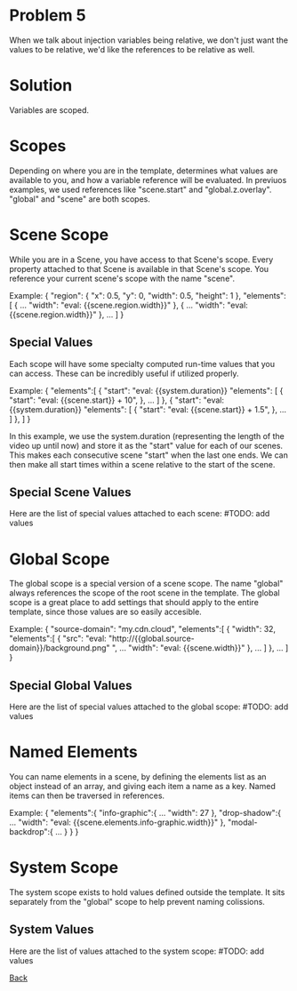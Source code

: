 # Problem 5
When we talk about injection variables being relative, we don't just want the values to be relative, we'd like the references to be relative as well.

# Solution
Variables are scoped.

# Scopes
Depending on where you are in the template, determines what values are available to you, and how a variable reference will be evaluated.  In previuos examples, we used references like "scene.start" and "global.z.overlay".  "global" and "scene" are both scopes.

# Scene Scope
While you are in a Scene, you have access to that Scene's scope.  Every property attached to that Scene is available in that Scene's scope.  You reference your current scene's scope with the name "scene".

Example:
{
    "region": {
        "x": 0.5,
        "y": 0,
        "width": 0.5,
        "height": 1
    },
    "elements": [
        {
            ...
            "width": "eval: {{scene.region.width}}"
        },
        {
            ...
            "width": "eval: {{scene.region.width}}"
        },
        ...
    ]
}

## Special Values
Each scope will have some specialty computed run-time values that you can access.  These can be incredibly useful if utilized properly.

Example:
{
    "elements":[
        {
            "start": "eval: {{system.duration}}
            "elements": [
                {
                    "start": "eval: {{scene.start}} + 10",
                },
                ...
            ]
        },
        {
            "start": "eval: {{system.duration}}
            "elements": [
                {
                    "start": "eval: {{scene.start}} + 1.5",
                },
                ...
            ]
        },
    ]
}

In this example, we use the system.duration (representing the length of the video up until now) and store it as the "start" value for each of our scenes.  This makes each consecutive scene "start" when the last one ends.  We can then make all start times within a scene relative to the start of the scene.

## Special Scene Values
Here are the list of special values attached to each scene:
    #TODO: add values


# Global Scope
The global scope is a special version of a scene scope.  The name "global" always references the scope of the root scene in the template.  The global scope is a great place to add settings that should apply to the entire template, since those values are so easily accesible.

Example:
{
    "source-domain": "my.cdn.cloud",
    "elements":[
        {
            "width": 32,
            "elements":[
                {
                    "src": "eval: \"http://{{global.source-domain}}/background.png\" ",
                    ...
                    "width": "eval: {{scene.width}}"
                },
                ...
            ]
        },
        ...
    ]
}

## Special Global Values
Here are the list of special values attached to the global scope:
    #TODO: add values


# Named Elements
You can name elements in a scene, by defining the elements list as an object instead of an array, and giving each item a name as a key.  Named items can then be traversed in references.

Example:
{
    "elements":{
        "info-graphic":{
            ...
            "width": 27
        },
        "drop-shadow":{
            ...
            "width": "eval: {{scene.elements.info-graphic.width}}"
        },
        "modal-backdrop":{
            ...
        }
    }
}

# System Scope
The system scope exists to hold values defined outside the template.  It sits separately from the "global" scope to help prevent naming colissions.

## System Values
Here are the list of values attached to the system scope:
    #TODO: add values


[Back](https://github.com/CobaltBlueDW/ShotstackElements)